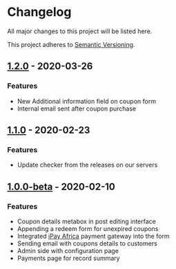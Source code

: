 # Changelog
All major changes to this project will be listed here.

This project adheres to [Semantic Versioning](https://semver.org/spec/v2.0.0.html).

## [1.2.0] - 2020-03-26
### Features
- New Additional information field on coupon form
- Internal email sent after coupon purchase

## [1.1.0] - 2020-02-23
### Features
- Update checker from the releases on our servers

## [1.0.0-beta] -  2020-02-10
### Features
- Coupon details metabox in post editing interface
- Appending a redeem form for unexpired coupons
- Integrated [iPay Africa](https://ipayafrica.com) payment gateway into the form
- Sending email with coupons details to customers
- Admin side with configuration page
- Payments page for record summary


[1.2.0]: https://github.com/slashdotlabs/slashdotlabs_coupons_cart_plugin/compare/v1.1.0...v1.2.0
[1.1.0]: https://github.com/slashdotlabs/slashdotlabs_coupons_cart_plugin/compare/v1.0.0-beta...v1.1.0
[1.0.0-beta]: https://github.com/slashdotlabs/slashdotlabs_coupons_cart_plugin/releases/tag/v1.0.0-beta
